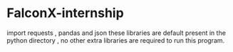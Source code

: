 # FalconX-internship

import requests , pandas and json these libraries are default present in the python directory , no other extra libraries are required to run this program.
